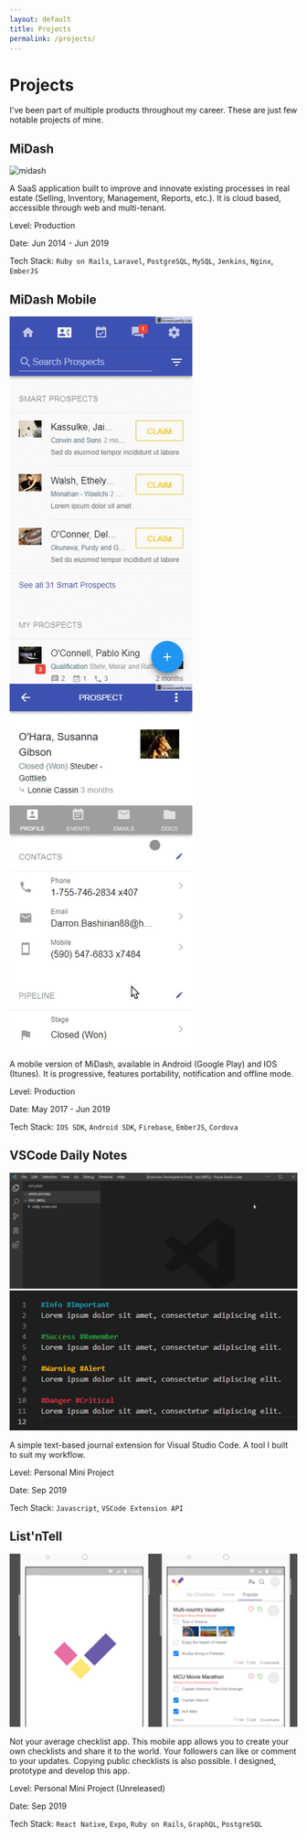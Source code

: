 ```yaml
---
layout: default
title: Projects
permalink: /projects/
---
```


# Projects

I've been part of multiple products throughout my career. These are just few notable projects of mine.

## MiDash

![midash](/assets/images/midash.gif)

A SaaS application built to improve and innovate existing processes in real estate (Selling, Inventory, Management, Reports, etc.). It is cloud based, accessible through web and multi-tenant.

Level: Production

Date: Jun 2014 - Jun 2019

Tech Stack: `Ruby on Rails`, `Laravel`, `PostgreSQL`, `MySQL`, `Jenkins`, `Nginx`, `EmberJS`

## MiDash Mobile

![m-mobile-1](/assets/images/m-mobile-1.gif)
![m-mobile-2](/assets/images/m-mobile-2.gif)

A mobile version of MiDash, available in Android (Google Play) and IOS (Itunes).
It is progressive, features portability, notification and offline mode.

Level: Production

Date: May 2017 - Jun 2019

Tech Stack: `IOS SDK`, `Android SDK`, `Firebase`, `EmberJS`, `Cordova`

## VSCode Daily Notes

![vscode-daily-notes](/assets/images/vscode-daily-notes.gif)
![vscode-daily-notes-tags](/assets/images/vscode-daily-notes-tags.jpg)

A simple text-based journal extension for Visual Studio Code. A tool I built to suit my workflow.

Level: Personal Mini Project

Date: Sep 2019

Tech Stack: `Javascript`, `VSCode Extension API`

## List'nTell

![vscode-daily-notes](/assets/images/listntell.jpg)

Not your average checklist app. This mobile app allows you to create your own checklists and share it to the world. Your followers can like or comment to your updates. Copying public checklists is also possible. I designed, prototype and develop this app.

Level: Personal Mini Project (Unreleased)

Date: Sep 2019

Tech Stack: `React Native`, `Expo`, `Ruby on Rails`, `GraphQL`, `PostgreSQL`
